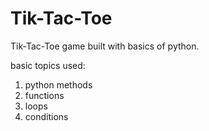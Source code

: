 # Tik-Tac-Toe
Tik-Tac-Toe game built with basics of python.

basic topics used:
1. python methods
2. functions
2. loops
3. conditions

